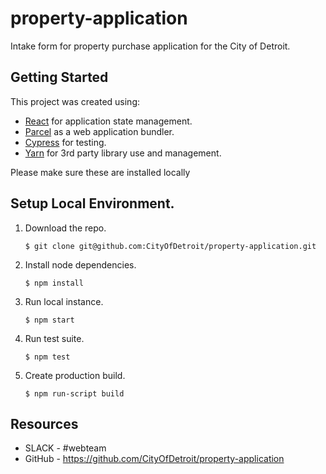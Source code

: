 # property-application

Intake form for property purchase application for the City of Detroit.

## Getting Started

This project was created using:
 - [React](https://reactjs.org/) for application state management.
 - [Parcel](https://parceljs.org/) as a web application bundler.
 - [Cypress](https://www.cypress.io/) for testing.
 - [Yarn](https://yarnpkg.com/en/) for 3rd party library use and management.

Please make sure these are installed locally

## Setup Local Environment.

1. Download the repo.
    ```
    $ git clone git@github.com:CityOfDetroit/property-application.git
    ```
2. Install node dependencies.

    ```
    $ npm install
    ```

3. Run local instance.
    ```
    $ npm start
    ```

4. Run test suite.
    ```
    $ npm test
    ```

4. Create production build.
    ```
    $ npm run-script build
    ```
## Resources

* SLACK - #webteam
* GitHub - https://github.com/CityOfDetroit/property-application